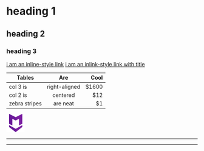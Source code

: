 # heading 1
## heading 2
### heading 3
[i am an inline-style link](https://www.google.com)
[i am an inlink-style link with title](https://www.google.com "My homepage")

| Tables        | Are           | Cool  |
| ------------- |:-------------:| -----:|
| col 3 is      | right-aligned | $1600 |
| col 2 is      | centered      |   $12 |
| zebra stripes | are neat      |    $1 |

![alt text](https://github.com/adam-p/markdown-here/raw/master/src/common/images/icon48.png "Logo Title Text 1")

***
---


```


```






